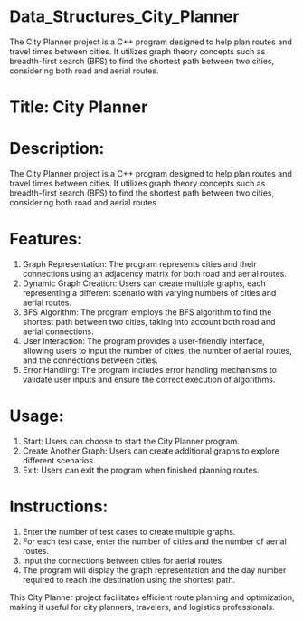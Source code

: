 # Data_Structures_City_Planner
The City Planner project is a C++ program designed to help plan routes and travel times between cities. It utilizes graph theory concepts such as breadth-first search (BFS) to find the shortest path between two cities, considering both road and aerial routes.

# Title: City Planner

# Description:
The City Planner project is a C++ program designed to help plan routes and travel times between cities. It utilizes graph theory concepts such as breadth-first search (BFS) to find the shortest path between two cities, considering both road and aerial routes.

# Features:
1. Graph Representation: The program represents cities and their connections using an adjacency matrix for both road and aerial routes.
2. Dynamic Graph Creation: Users can create multiple graphs, each representing a different scenario with varying numbers of cities and aerial routes.
3. BFS Algorithm: The program employs the BFS algorithm to find the shortest path between two cities, taking into account both road and aerial connections.
4. User Interaction: The program provides a user-friendly interface, allowing users to input the number of cities, the number of aerial routes, and the connections between cities.
5. Error Handling: The program includes error handling mechanisms to validate user inputs and ensure the correct execution of algorithms.

# Usage:
1. Start: Users can choose to start the City Planner program.
2. Create Another Graph: Users can create additional graphs to explore different scenarios.
3. Exit: Users can exit the program when finished planning routes.

# Instructions:
1. Enter the number of test cases to create multiple graphs.
2. For each test case, enter the number of cities and the number of aerial routes.
3. Input the connections between cities for aerial routes.
4. The program will display the graph representation and the day number required to reach the destination using the shortest path.

This City Planner project facilitates efficient route planning and optimization, making it useful for city planners, travelers, and logistics professionals.
